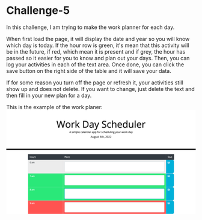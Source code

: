 # Challenge-5

In this challenge, I am trying to make the work planner for each day. 

When first load the page, it will display the date and year so you will know which day is today. 
If the hour row is green, it's mean that this activity will be in the future, if red, which mean it is present and if grey, the hour has passed so it easier for you to know and plan out your days. 
Then, you can log your activities in each of the text area. Once done, you can click the save button on the right side of the table and it will save your data.

If for some reason you turn off the page or refresh it, your activities still show up and does not delete. If you want to change, just delete the text and then fill in your new plan for a day. 

This is the example of the work planer: 
![](./image/Screen%20Shot%202022-08-06%20at%2021.01.54.png)